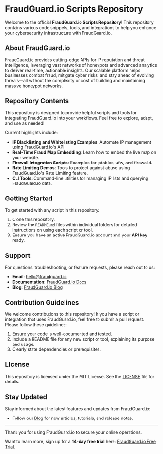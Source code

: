 # FraudGuard.io Scripts Repository

Welcome to the official **FraudGuard.io Scripts Repository**! This repository contains various code snippets, tools, and integrations to help you enhance your cybersecurity infrastructure with FraudGuard.io.

## About FraudGuard.io

FraudGuard.io provides cutting-edge APIs for IP reputation and threat intelligence, leveraging vast networks of honeypots and advanced analytics to deliver real-time, actionable insights. Our scalable platform helps businesses combat fraud, mitigate cyber risks, and stay ahead of evolving threats—all without the complexity or cost of building and maintaining massive honeypot networks.

## Repository Contents

This repository is designed to provide helpful scripts and tools for integrating FraudGuard.io into your workflows. Feel free to explore, adapt, and use as needed!

Current highlights include:

- **IP Blacklisting and Whitelisting Examples**: Automate IP management using FraudGuard.io's API.
- **Real-Time Fraud Map Embedding**: Learn how to embed the live map on your website.
- **Firewall Integration Scripts**: Examples for iptables, ufw, and firewalld.
- **Rate Limiting Demos**: Tools to protect against abuse using FraudGuard.io's Rate Limiting feature.
- **CLI Tools**: Command-line utilities for managing IP lists and querying FraudGuard.io data.

## Getting Started

To get started with any script in this repository:

1. Clone this repository.
2. Review the `README.md` files within individual folders for detailed instructions on using each script or tool.
3. Ensure you have an active FraudGuard.io account and your **API key** ready.

## Support

For questions, troubleshooting, or feature requests, please reach out to us:

- **Email**: [hello@fraudguard.io](mailto:hello@fraudguard.io)
- **Documentation**: [FraudGuard.io Docs](https://docs.fraudguard.io)
- **Blog**: [FraudGuard.io Blog](https://blog.fraudguard.io)

## Contribution Guidelines

We welcome contributions to this repository! If you have a script or integration that uses FraudGuard.io, feel free to submit a pull request. Please follow these guidelines:

1. Ensure your code is well-documented and tested.
2. Include a README file for any new script or tool, explaining its purpose and usage.
3. Clearly state dependencies or prerequisites.

## License

This repository is licensed under the MIT License. See the [LICENSE](LICENSE) file for details.

## Stay Updated

Stay informed about the latest features and updates from FraudGuard.io:

- Follow our [Blog](https://blog.fraudguard.io) for new articles, tutorials, and release notes.

---

Thank you for using FraudGuard.io to secure your online operations. 

Want to learn more, sign up for a **14-day free trial** here: [FraudGuard.io Free Trial](https://fraudguard.io).
